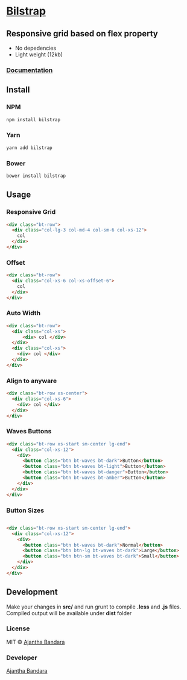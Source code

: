# [Bilstrap](http://bilstrap.com)

## Responsive grid based on flex property

* No depedencies
* Light weight (12kb)

### [Documentation](http://bilstrap.com)

## Install

### NPM

``` bash
npm install bilstrap
```

### Yarn

``` bash
yarn add bilstrap
```

### Bower

``` bash
bower install bilstrap
```

## Usage

### Responsive Grid

``` html
<div class="bt-row">
  <div class="col-lg-3 col-md-4 col-sm-6 col-xs-12">
    col
  </div>
</div>
```

### Offset

``` html
<div class="bt-row">
  <div class="col-xs-6 col-xs-offset-6">
    col
  </div>
</div>
```

### Auto Width

``` html
<div class="bt-row">
  <div class="col-xs">
      <div> col </div>
  </div>
  <div class="col-xs">
    <div> col </div>
  </div>
</div>
```

### Align to anyware

``` html
<div class="bt-row xs-center">
  <div class="col-xs-6">
    <div> col </div>
  </div>
</div>
```

### Waves Buttons

``` html
<div class="bt-row xs-start sm-center lg-end">
  <div class="col-xs-12">
    <div>
      <button class="btn bt-waves bt-dark">Button</button>
      <button class="btn bt-waves bt-light">Button</button>
      <button class="btn bt-waves bt-danger">Button</button>
      <button class="btn bt-waves bt-amber">Button</button>
    </div>
  </div>
</div>
```

### Button Sizes

``` html

<div class="bt-row xs-start sm-center lg-end">
  <div class="col-xs-12">
    <div>
      <button class="btn bt-waves bt-dark">Normal</button>
      <button class="btn btn-lg bt-waves bt-dark">Large</button>
      <button class="btn btn-sm bt-waves bt-dark">Small</button>
    </div>
  </div>
</div>
```

## Development

Make your changes in **src/** and run grunt to compile **.less** and **.js** files. Compiled output will be available under **dist** folder

### License

MIT © [Ajantha Bandara](https://ajanthab.com/)

### Developer

[Ajantha Bandara](https://ajanthab.com/)